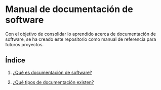 # Manual de documentación de software

Con el objetivo de consolidar lo aprendido acerca de documentación de software, se ha creado este repositorio como manual de referencia para futuros proyectos.

## Índice

1. [¿Qué es documentación de software?](docs/definición.md)

2. [¿Qué tipos de documentación existen?](docs/tipos.md)
